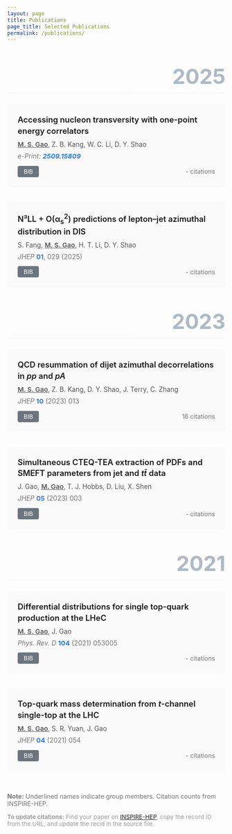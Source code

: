```yaml
---
layout: page
title: Publications
page_title: Selected Publications
permalink: /publications/
---
```


<!-- 
To update INSPIRE record IDs:
1. Go to https://inspirehep.net/
2. Search for your paper by DOI or title
3. Copy the record ID from URL (e.g., inspirehep.net/literature/XXXXXX)
4. Update the recid number below
-->

<div class="publications">

<div class="year">2025</div>

<div class="publication">
  <div class="pub-title">Accessing nucleon transversity with one-point energy correlators</div>
  <div class="pub-authors"><span class="author-self">M. S. Gao</span>, Z. B. Kang, W. C. Li, D. Y. Shao</div>
  <div class="pub-venue"><em>e-Print: <a href="https://arxiv.org/abs/2509.15809" target="_blank">2509.15809</a></em></div>
  <div class="pub-links">
    <a class="bib-btn" onclick="toggleBib('bib-2025-1')">BIB</a>
    <div class="inspire-count">
      <a href="https://inspirehep.net/literature?q=refersto:recid:UPDATE_RECID_HERE" target="_blank">- citations</a>
    </div>
  </div>
  <div id="bib-2025-1" class="bibtex" style="display:none;">
    <pre>@article{Gao:2025transversity,
  author = {Gao, Mei-Sen and Kang, Zhong-Bo and Li, Wen-Chen and Shao, Ding-Yu},
  title = {Accessing nucleon transversity with one-point energy correlators},
  year = {2025},
  eprint = {2509.15809},
  archivePrefix = {arXiv},
  primaryClass = {hep-ph}
}</pre>
  </div>
</div>

<div class="publication">
  <div class="pub-title">N³LL + O(α<sub>s</sub><sup>2</sup>) predictions of lepton–jet azimuthal distribution in DIS</div>
  <div class="pub-authors">S. Fang, <span class="author-self">M. S. Gao</span>, H. T. Li, D. Y. Shao</div>
  <div class="pub-venue"><em>JHEP</em> <strong><a href="https://doi.org/10.1007/JHEP01(2025)029" target="_blank">01</a></strong>, 029 (2025)</div>
  <div class="pub-links">
    <a class="bib-btn" onclick="toggleBib('bib-2025-2')">BIB</a>
    <div class="inspire-count">
      <a href="https://inspirehep.net/literature?q=refersto:recid:UPDATE_RECID_HERE" target="_blank">- citations</a>
    </div>
  </div>
  <div id="bib-2025-2" class="bibtex" style="display:none;">
    <pre>@article{Fang:2025jhep,
  author = {Fang, Shen and Gao, Mei-Sen and Li, Hai-Tao and Shao, Ding-Yu},
  title = {N³LL + O(α_s²) predictions of lepton–jet azimuthal distribution in DIS},
  journal = {JHEP},
  volume = {01},
  pages = {029},
  year = {2025},
  doi = {10.1007/JHEP01(2025)029}
}</pre>
  </div>
</div>

<div class="year">2023</div>

<div class="publication">
  <div class="pub-title">QCD resummation of dijet azimuthal decorrelations in <em>pp</em> and <em>pA</em></div>
  <div class="pub-authors"><span class="author-self">M. S. Gao</span>, Z. B. Kang, D. Y. Shao, J. Terry, C. Zhang</div>
  <div class="pub-venue"><em>JHEP</em> <strong><a href="https://doi.org/10.1007/JHEP10(2023)013" target="_blank">10</a></strong> (2023) 013</div>
  <div class="pub-links">
    <a class="bib-btn" onclick="toggleBib('bib-2023-1')">BIB</a>
    <div class="inspire-count">
      <a href="https://inspirehep.net/literature?q=refersto:recid:2669309" target="_blank">16 citations</a>
    </div>
  </div>
  <div id="bib-2023-1" class="bibtex" style="display:none;">
    <pre>@article{Gao:2023dijet,
  author = {Gao, Mei-Sen and Kang, Zhong-Bo and Shao, Ding-Yu and Terry, John and Zhang, Cheng},
  title = {QCD resummation of dijet azimuthal decorrelations in pp and pA},
  journal = {JHEP},
  volume = {10},
  pages = {013},
  year = {2023},
  doi = {10.1007/JHEP10(2023)013}
}</pre>
  </div>
</div>

<div class="publication">
  <div class="pub-title">Simultaneous CTEQ-TEA extraction of PDFs and SMEFT parameters from jet and <em>tt̄</em> data</div>
  <div class="pub-authors">J. Gao, <span class="author-self">M. Gao</span>, T. J. Hobbs, D. Liu, X. Shen</div>
  <div class="pub-venue"><em>JHEP</em> <strong><a href="https://doi.org/10.1007/JHEP05(2023)003" target="_blank">05</a></strong> (2023) 003</div>
  <div class="pub-links">
    <a class="bib-btn" onclick="toggleBib('bib-2023-2')">BIB</a>
    <div class="inspire-count">
      <a href="https://inspirehep.net/literature?q=refersto:recid:UPDATE_RECID_HERE" target="_blank">- citations</a>
    </div>
  </div>
  <div id="bib-2023-2" class="bibtex" style="display:none;">
    <pre>@article{Gao:2023smeft,
  author = {Gao, Jun and Gao, Meisen and Hobbs, T. J. and Liu, Deping and Shen, Xiaoxu},
  title = {Simultaneous CTEQ-TEA extraction of PDFs and SMEFT parameters from jet and tt̄ data},
  journal = {JHEP},
  volume = {05},
  pages = {003},
  year = {2023},
  doi = {10.1007/JHEP05(2023)003}
}</pre>
  </div>
</div>

<div class="year">2021</div>

<div class="publication">
  <div class="pub-title">Differential distributions for single top-quark production at the LHeC</div>
  <div class="pub-authors"><span class="author-self">M. S. Gao</span>, J. Gao</div>
  <div class="pub-venue"><em>Phys. Rev. D</em> <strong><a href="https://doi.org/10.1103/PhysRevD.104.053005" target="_blank">104</a></strong> (2021) 053005</div>
  <div class="pub-links">
    <a class="bib-btn" onclick="toggleBib('bib-2021-1')">BIB</a>
    <div class="inspire-count">
      <a href="https://inspirehep.net/literature?q=refersto:recid:UPDATE_RECID_HERE" target="_blank">- citations</a>
    </div>
  </div>
  <div id="bib-2021-1" class="bibtex" style="display:none;">
    <pre>@article{Gao:2021lhec,
  author = {Gao, Mei-Sen and Gao, Jun},
  title = {Differential distributions for single top-quark production at the LHeC},
  journal = {Phys. Rev. D},
  volume = {104},
  pages = {053005},
  year = {2021},
  doi = {10.1103/PhysRevD.104.053005}
}</pre>
  </div>
</div>

<div class="publication">
  <div class="pub-title">Top-quark mass determination from <em>t</em>-channel single-top at the LHC</div>
  <div class="pub-authors"><span class="author-self">M. S. Gao</span>, S. R. Yuan, J. Gao</div>
  <div class="pub-venue"><em>JHEP</em> <strong><a href="https://doi.org/10.1007/JHEP04(2021)054" target="_blank">04</a></strong> (2021) 054</div>
  <div class="pub-links">
    <a class="bib-btn" onclick="toggleBib('bib-2021-2')">BIB</a>
    <div class="inspire-count">
      <a href="https://inspirehep.net/literature?q=refersto:recid:UPDATE_RECID_HERE" target="_blank">- citations</a>
    </div>
  </div>
  <div id="bib-2021-2" class="bibtex" style="display:none;">
    <pre>@article{Gao:2021topmass,
  author = {Gao, Mei-Sen and Yuan, Shuo-Ren and Gao, Jun},
  title = {Top-quark mass determination from t-channel single-top at the LHC},
  journal = {JHEP},
  volume = {04},
  pages = {054},
  year = {2021},
  doi = {10.1007/JHEP04(2021)054}
}</pre>
  </div>
</div>

</div>

<script>
function toggleBib(id) {
  var bib = document.getElementById(id);
  if (bib.style.display === "none") {
    bib.style.display = "block";
  } else {
    bib.style.display = "none";
  }
}
</script>

<style>
.publications {
  margin-top: 2rem;
}

.year {
  font-size: 3rem;
  font-weight: 700;
  color: #002147;
  text-align: right;
  margin-top: 3rem;
  margin-bottom: 1.5rem;
  border-bottom: 2px solid #e8e8e8;
  padding-bottom: 0.5rem;
  opacity: 0.3;
}

.publication {
  margin-bottom: 2rem;
  padding: 1.5rem;
  background-color: #fafafa;
  border-radius: 8px;
  transition: background-color 0.3s;
}

.publication:hover {
  background-color: #f0f0f0;
}

.pub-title {
  font-size: 1.15rem;
  font-weight: 600;
  margin-bottom: 0.5rem;
  line-height: 1.4;
}

.pub-authors {
  color: #555;
  margin-bottom: 0.5rem;
  font-size: 0.95rem;
}

.author-self {
  text-decoration: underline;
  font-weight: 600;
}

.pub-venue {
  color: #757575;
  margin-bottom: 0.8rem;
  font-size: 0.95rem;
}

.pub-venue a {
  color: #2a7ae2;
  text-decoration: none;
  font-weight: 700;
}

.pub-venue a:hover {
  text-decoration: underline;
}

.pub-links {
  display: flex;
  align-items: center;
  gap: 0.8rem;
  flex-wrap: wrap;
}

.pub-links a.bib-btn {
  padding: 5px 14px;
  background-color: #6c757d;
  color: white !important;
  border-radius: 4px;
  font-size: 0.85rem;
  text-decoration: none;
  display: inline-block;
  cursor: pointer;
  transition: background-color 0.3s;
}

.pub-links a.bib-btn:hover {
  background-color: #5a6268;
}

.inspire-count {
  margin-left: auto;
}

.inspire-count a {
  color: #757575;
  text-decoration: none;
  font-size: 0.9rem;
}

.inspire-count a:hover {
  color: #2a7ae2;
  text-decoration: underline;
}

.bibtex {
  margin-top: 1rem;
  padding: 1rem;
  background-color: #f5f5f5;
  border-left: 3px solid #2a7ae2;
  border-radius: 4px;
}

.bibtex pre {
  margin: 0;
  padding: 0;
  background-color: transparent;
  font-size: 0.85rem;
  line-height: 1.5;
  overflow-x: auto;
}

@media screen and (max-width: 768px) {
  .year {
    font-size: 2rem;
  }
  
  .pub-title {
    font-size: 1.05rem;
  }
  
  .pub-links {
    flex-direction: column;
    align-items: flex-start;
  }
  
  .inspire-count {
    margin-left: 0;
  }
}
</style>

<p style="margin-top: 3rem; color: #757575; font-size: 0.9rem;">
  <strong>Note:</strong> Underlined names indicate group members. Citation counts from INSPIRE-HEP.
</p>

<p style="margin-top: 0.5rem; color: #999; font-size: 0.85rem;">
  <strong>To update citations:</strong> Find your paper on <a href="https://inspirehep.net/" target="_blank">INSPIRE-HEP</a>, 
  copy the record ID from the URL, and update the recid in the source file.
</p>

